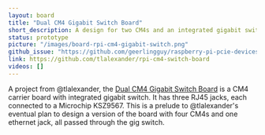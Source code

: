 ```yaml
---
layout: board
title: "Dual CM4 Gigabit Switch Board"
short_description: A design for two CM4s and an integrated gigabit switch.
status: prototype
picture: "/images/board-rpi-cm4-gigabit-switch.png"
github_issue: "https://github.com/geerlingguy/raspberry-pi-pcie-devices/issues/178"
link: https://github.com/tlalexander/rpi-cm4-switch-board
videos: []
---
```

A project from @tlalexander, the [Dual CM4 Gigabit Switch Board](https://github.com/tlalexander/rpi-cm4-switch-board) is a CM4 carrier board with integrated gigabit switch. It has three RJ45 jacks, each connected to a Microchip KSZ9567. This is a prelude to @tlalexander's eventual plan to design a version of the board with four CM4s and one ethernet jack, all passed through the gig switch.

